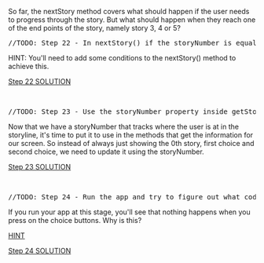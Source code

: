 <p>So far, the nextStory method covers what should happen if the user needs to progress through the story. But what should happen when they reach one of the end points of the story, namely story 3, 4 or 5?</p><pre class="prettyprint linenums">//TODO: Step 22 - In nextStory() if the storyNumber is equal to 3 or 4 or 5, that means it's the end of the game and it should call a method called restart() that resets the storyNumber to 0.</pre><p>HINT: You'll need to add some conditions to the nextStory() method to achieve this.</p><p><a href="https://github.com/londonappbrewery/destini-challenge-completed/commit/a7e58eaad747753f9be79292ec5bded8c15d4f5b" rel="noopener noreferrer" target="_blank">Step 22 SOLUTION</a></p><p><br></p><pre class="prettyprint linenums">//TODO: Step 23 - Use the storyNumber property inside getStory(), getChoice1() and getChoice2() so that it gets the updated story and choices rather than always just the first (0th) one.</pre><p>Now that we have a storyNumber that tracks where the user is at in the storyline, it's time to put it to use in the methods that get the information for our screen. So instead of always just showing the 0th story, first choice and second choice, we need to update it using the storyNumber.</p><p><a href="https://github.com/londonappbrewery/destini-challenge-completed/commit/b232224df49fcd9b28c7a219218f3e7c474bc26a" rel="noopener noreferrer" target="_blank">Step 23 SOLUTION</a></p><p><br></p><pre class="prettyprint linenums">//TODO: Step 24 - Run the app and try to figure out what code you need to add to this file to make the story change when you press on the choice buttons.</pre><p>If you run your app at this stage, you'll see that nothing happens when you press on the choice buttons. Why is this? </p><p><a href="https://docs.flutter.io/flutter/widgets/State/setState.html" rel="noopener noreferrer" target="_blank">HINT</a></p><p><a href="https://github.com/londonappbrewery/destini-challenge-completed/commit/dbb40aec5b9b3b397be0672d0f3de9b61dd91538" rel="noopener noreferrer" target="_blank">Step 24 SOLUTION</a></p><p><br></p>